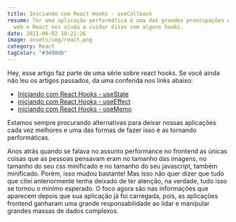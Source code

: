 ```yaml
---
title: Iniciando com React Hooks - useCallback
resume: Ter uma aplicação performática é uma das grandes preocupações do mundo
  web e React nos ajuda a cuidar disso com alguns hooks.
date: 2021-06-02 10:21:26
image: assets/img/react.png
category: React
tagColor: "#3498db"
---
```

Hey, esse artigo faz parte de uma série sobre react hooks. Se você ainda não leu os artigos passados, da uma conferida nos links abaixo:

* [Iniciando com React Hooks - useState](https://www.crisgon.dev/iniciando-com-react-hooks-usestate/)
* [iniciando com React Hooks  - useEffect](https://www.crisgon.dev/iniciando-com-react-hooks-useeffect/)
* [iniciando com React Hooks  - useMemo](https://www.crisgon.dev/iniciando-com-react-hooks-usememo/)



Estamos sempre procurando alternativas para deixar nossas aplicações cada vez melhores e uma das formas de fazer isso é as tornando performáticas.

Anos atrás quando se falava no assunto performance no frontend as únicas coisas que as pessoas pensavam eram no tamanho das imagens, no tamanho do seu css minificado e no tamanho do seu javascript, também minificado. Porém, isso mudou bastante! Mas isso não quer dizer que tudo que citei anteriormente tenha deixado de ter atenção, na verdade, tudo isso se tornou o mínimo esperado. O foco agora são nas informações que aparecem depois que sua aplicação já foi carregada, pois, as aplicações frontend ganharam uma grande responsabilidade ao lidar e manipular grandes massas de dados complexos.